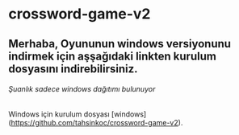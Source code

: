 # crossword-game-v2
## Merhaba, Oyununun windows versiyonunu indirmek için aşşağıdaki linkten kurulum dosyasını indirebilirsiniz.

###### Şuanlık sadece windows dağıtımı bulunuyor

Windows için kurulum dosyası
[windows] (https://github.com/tahsinkoc/crossword-game-v2).
